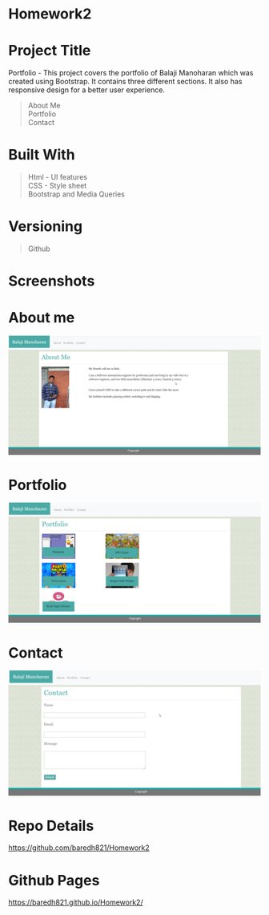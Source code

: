 # Homework2

# Project Title
Portfolio - This project covers the portfolio of Balaji Manoharan which was created using Bootstrap. It contains three different sections. It also has responsive design for a better user experience. 
> About Me <br>
> Portfolio <br>
> Contact <br>

# Built With
>Html - UI features <br>
>CSS - Style sheet <br>
>Bootstrap and Media Queries <br>

# Versioning 
> Github

# Screenshots

# About me

<img src = "assets/images/Aboutme.jpg">

# Portfolio

<img src = "assets/images/Portfolio.jpg">

# Contact

<img src = "assets/images/Contact.jpg">

# Repo Details 
https://github.com/baredh821/Homework2

# Github Pages
https://baredh821.github.io/Homework2/












